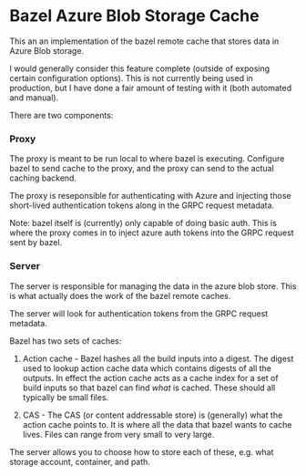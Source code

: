 # Bazel Azure Blob Storage Cache

This an an implementation of the bazel remote cache that stores data in Azure
Blob storage.

I would generally consider this feature complete (outside of exposing certain
configuration options). This is not currently being used in production, but I
have done a fair amount of testing with it (both automated and manual).

There are two components:

### Proxy

The proxy is meant to be run local to where bazel is executing.
Configure bazel to send cache to the proxy, and the proxy can send to the actual
caching backend.

The proxy is reseponsible for authenticating with Azure and injecting those
short-lived authentication tokens along in the GRPC request metadata.

Note: bazel itself is (currently) only capable of doing basic auth. This is
where the proxy comes in to inject azure auth tokens into the GRPC request sent
by bazel.

### Server

The server is responsible for managing the data in the azure blob store.
This is what actually does the work of the bazel remote caches.

The server will look for authentication tokens from the GRPC request metadata.

Bazel has two sets of caches:

1. Action cache - Bazel hashes all the build inputs into a digest. The digest
used to lookup action cache data which contains digests of all the outputs. In
effect the action cache acts as a cache index for a set of build inputs so that
bazel can find *what* is cached. These should all typically be small files.

2. CAS - The CAS (or content addressable store) is (generally) what the action
cache points to. It is where all the data that bazel wants to cache lives. Files
can range from very small to very large.

The server allows you to choose how to store each of these, e.g. what storage
account, container, and path.
